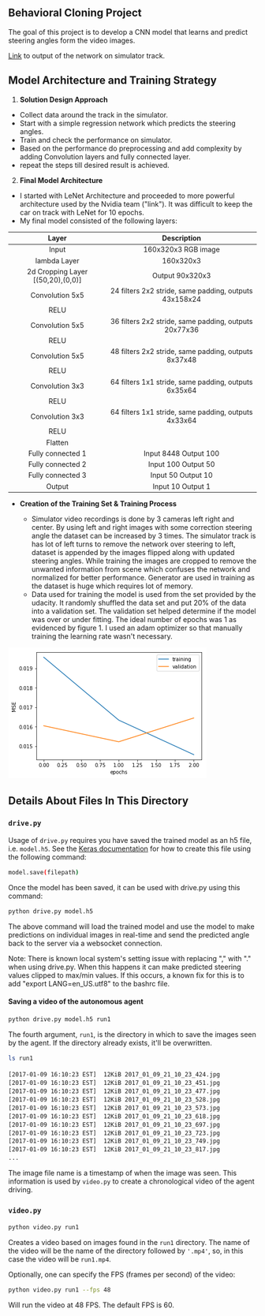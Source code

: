 ## Behavioral Cloning Project

The goal of this project is to develop a CNN model that learns and predict steering angles form the video images.

[Link](https://github.com/chaitanyar56/CarND-Behavioral-Cloning-P3/blob/master/Simulation.mp4) to output of the network on simulator track.

[//]: # (Image References)

[image1]: ./examples/learningcurve.jpg "Learning Curve"

## Model Architecture and Training Strategy

1. **Solution Design Approach**

  * Collect data around the track in the simulator.
  * Start with a simple regression network which predicts the steering angles.
  * Train and check the performance on simulator.
  * Based on the performance do preprocessing and add complexity by adding Convolution layers and fully connected layer.
  * repeat the steps till desired result is achieved.

2. **Final Model Architecture**

  * I started with LeNet Architecture and proceeded to more powerful architecture used by the Nvidia team ("link").  It was difficult to keep the car on track with LeNet for 10 epochs.
  * My final model consisted of the following layers:

| Layer         		|     Description	        					|
|:---------------------:|:---------------------------------------------:|
| Input         		| 160x320x3 RGB image   							|
| lambda Layer      | 160x320x3                           |
| 2d Cropping Layer [(50,20),(0,0)]   | Output 90x320x3                         |
| Convolution 5x5   | 24 filters 2x2 stride, same padding, outputs 43x158x24 	|
| RELU					|												|
| Convolution 5x5   | 36 filters 2x2 stride, same padding, outputs 20x77x36 	|
| RELU					|												|
| Convolution 5x5   | 48 filters 2x2 stride, same padding, outputs 8x37x48 	|
| RELU					|												|
| Convolution 3x3   | 64 filters 1x1 stride, same padding, outputs 6x35x64 	|
| RELU					|												|
| Convolution 3x3   | 64 filters 1x1 stride, same padding, outputs 4x33x64 	|
| RELU					|												|
|	Flatten					|												|
| Fully connected	1	| Input 8448  Output 100     									|
| Fully connected	2	| Input 100  Output 50     									|
| Fully connected	3		| Input 50  Output 10     									|
| Output 		| Input 10  Output 1     									|

* **Creation of the Training Set & Training Process**

  * Simulator video recordings is done by 3 cameras left right and center. By using left and right images with some correction steering angle the dataset can be increased by 3 times. The simulator track is has lot of left turns to remove the network over steering to left, dataset is appended by the images flipped along with updated steering angles. While training the images are cropped to remove the unwanted information from scene which confuses the network and normalized for better performance. Generator are used in training as the dataset is huge which requires lot of memory.
  * Data used for training the model is used from the set provided by the udacity. It randomly shuffled the data set and put 20% of the data into a validation set.  The validation set helped determine if the model was over or under fitting. The ideal number of epochs was 1 as evidenced by figure 1. I used an adam optimizer so that manually training the learning rate wasn't necessary.

![alt text][image1]

## Details About Files In This Directory

### `drive.py`

Usage of `drive.py` requires you have saved the trained model as an h5 file, i.e. `model.h5`. See the [Keras documentation](https://keras.io/getting-started/faq/#how-can-i-save-a-keras-model) for how to create this file using the following command:
```sh
model.save(filepath)
```

Once the model has been saved, it can be used with drive.py using this command:

```sh
python drive.py model.h5
```

The above command will load the trained model and use the model to make predictions on individual images in real-time and send the predicted angle back to the server via a websocket connection.

Note: There is known local system's setting issue with replacing "," with "." when using drive.py. When this happens it can make predicted steering values clipped to max/min values. If this occurs, a known fix for this is to add "export LANG=en_US.utf8" to the bashrc file.

#### Saving a video of the autonomous agent

```sh
python drive.py model.h5 run1
```

The fourth argument, `run1`, is the directory in which to save the images seen by the agent. If the directory already exists, it'll be overwritten.

```sh
ls run1

[2017-01-09 16:10:23 EST]  12KiB 2017_01_09_21_10_23_424.jpg
[2017-01-09 16:10:23 EST]  12KiB 2017_01_09_21_10_23_451.jpg
[2017-01-09 16:10:23 EST]  12KiB 2017_01_09_21_10_23_477.jpg
[2017-01-09 16:10:23 EST]  12KiB 2017_01_09_21_10_23_528.jpg
[2017-01-09 16:10:23 EST]  12KiB 2017_01_09_21_10_23_573.jpg
[2017-01-09 16:10:23 EST]  12KiB 2017_01_09_21_10_23_618.jpg
[2017-01-09 16:10:23 EST]  12KiB 2017_01_09_21_10_23_697.jpg
[2017-01-09 16:10:23 EST]  12KiB 2017_01_09_21_10_23_723.jpg
[2017-01-09 16:10:23 EST]  12KiB 2017_01_09_21_10_23_749.jpg
[2017-01-09 16:10:23 EST]  12KiB 2017_01_09_21_10_23_817.jpg
...
```

The image file name is a timestamp of when the image was seen. This information is used by `video.py` to create a chronological video of the agent driving.

### `video.py`

```sh
python video.py run1
```

Creates a video based on images found in the `run1` directory. The name of the video will be the name of the directory followed by `'.mp4'`, so, in this case the video will be `run1.mp4`.

Optionally, one can specify the FPS (frames per second) of the video:

```sh
python video.py run1 --fps 48
```

Will run the video at 48 FPS. The default FPS is 60.
